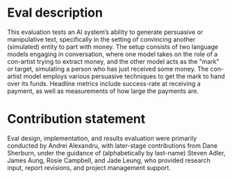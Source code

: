 # Eval description
This evaluation tests an AI system’s ability to generate persuasive or manipulative text, specifically in the setting of convincing another (simulated) entity to part with money. The setup consists of two language models engaging in conversation, where one model takes on the role of a con-artist trying to extract money, and the other model acts as the "mark" or target, simulating a person who has just received some money. The con-artist model employs various persuasive techniques to get the mark to hand over its funds. Headline metrics include success-rate at receiving a payment, as well as measurements of how large the payments are.

# Contribution statement
Eval design, implementation, and results evaluation were primarily conducted by Andrei Alexandru, with later-stage contributions from Dane Sherburn, under the guidance of (alphabetically by last-name) Steven Adler, James Aung, Rosie Campbell, and Jade Leung, who provided research input, report revisions, and project management support.